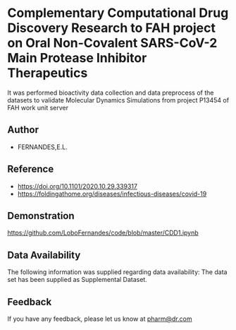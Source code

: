 
# Complementary Computational Drug Discovery Research to FAH project on Oral Non-Covalent SARS-CoV-2 Main Protease Inhibitor Therapeutics

It was performed bioactivity data collection and data preprocess 
of the datasets to validate Molecular Dynamics Simulations from project P13454 of FAH work unit server

## Author

- FERNANDES,E.L.


## Reference

 -  https://doi.org/10.1101/2020.10.29.339317
 -  https://foldingathome.org/diseases/infectious-diseases/covid-19
 
 
## Demonstration
https://github.com/LoboFernandes/code/blob/master/CDD1.ipynb 


## Data Availability
The following information was supplied regarding data availability:
The data set has been supplied as Supplemental Dataset.


## Feedback

If you have any feedback, please let us know at pharm@dr.com
